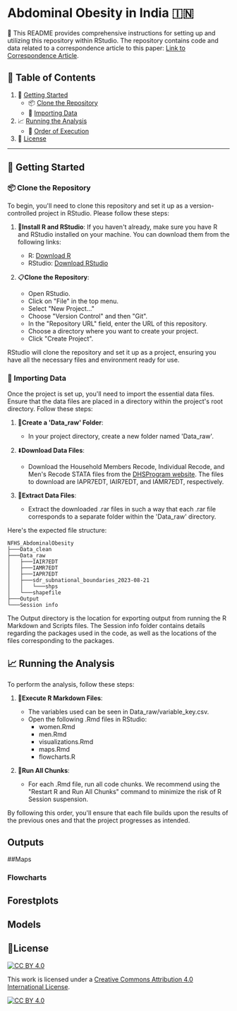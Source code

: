 # Abdominal Obesity in India 🇮🇳

🚀 This README provides comprehensive instructions for setting up and utilizing this repository within RStudio. The repository contains code and data related to a correspondence article to this paper: [Link to Correspondence Article](https://www.thelancet.com/journals/lansea/article/PIIS2772-3682(23)00068-9/fulltext).

## 📜 Table of Contents

1. 🚀 [Getting Started](#getting-started)
   - 📦 [Clone the Repository](#clone-the-repository)
   - 🔗 [Importing Data](#importing-data)
2. 📈 [Running the Analysis](#running-the-analysis)
   - 🧭 [Order of Execution](#order-of-execution)
3. 🔐 [License](#license)

---

## 🚀 Getting Started

### 📦 Clone the Repository

To begin, you'll need to clone this repository and set it up as a version-controlled project in RStudio. Please follow these steps:

1. 📌**Install R and RStudio**: If you haven't already, make sure you have R and RStudio installed on your machine. You can download them from the following links:
   - R: [Download R](https://cran.r-project.org/mirrors.html)
   - RStudio: [Download RStudio](https://www.rstudio.com/products/rstudio/download/)

2. 📋**Clone the Repository**:

   - Open RStudio.
   - Click on "File" in the top menu.
   - Select "New Project..."
   - Choose "Version Control" and then "Git".
   - In the "Repository URL" field, enter the URL of this repository.
   - Choose a directory where you want to create your project.
   - Click "Create Project".

RStudio will clone the repository and set it up as a project, ensuring you have all the necessary files and environment ready for use.

### 🔗 Importing Data

Once the project is set up, you'll need to import the essential data files. Ensure that the data files are placed in a directory within the project's root directory. Follow these steps:

1. 📁**Create a 'Data_raw' Folder**:

   - In your project directory, create a new folder named 'Data_raw'.

2. ⬇️**Download Data Files**:

   - Download the Household Members Recode, Individual Recode, and Men's Recode STATA files from the [DHSProgram website](https://dhsprogram.com/data/dataset/India_Standard-DHS_2020.cfm?flag=1). The files to download are IAPR7EDT, IAIR7EDT, and IAMR7EDT, respectively.

3. 📁**Extract Data Files**:

   - Extract the downloaded .rar files in such a way that each .rar file corresponds to a separate folder within the 'Data_raw' directory.

Here's the expected file structure:


  ```
NFHS_AbdominalObesity
├───Data_clean
├───Data_raw
│   ├───IAIR7EDT
│   ├───IAMR7EDT
│   ├───IAPR7EDT
│   ├───sdr_subnational_boundaries_2023-08-21
│   │   └───shps
│   └───shapefile
├───Output
└───Session info
```
The Output directory is the location for exporting output from running the R Markdown and Scripts files.
The Session info folder contains details regarding the packages used in the code, as well as the locations of the files corresponding to the packages.

## 📈 Running the Analysis

To perform the analysis, follow these steps:

1. 📝**Execute R Markdown Files**:

   - The variables used can be seen in Data_raw/variable_key.csv.
   - Open the following .Rmd files in RStudio:
     - women.Rmd
     - men.Rmd
     - visualizations.Rmd
     - maps.Rmd
     - flowcharts.R

2. 🏃️**Run All Chunks**:

   - For each .Rmd file, run all code chunks. We recommend using the "Restart R and Run All Chunks" command to minimize the risk of R Session suspension.

By following this order, you'll ensure that each file builds upon the results of the previous ones and that the project progresses as intended.

## Outputs
##Maps
### Flowcharts
## Forestplots
## Models

## 🔐License
[![CC BY 4.0][cc-by-shield]][cc-by]

This work is licensed under a
[Creative Commons Attribution 4.0 International License][cc-by].

[![CC BY 4.0][cc-by-image]][cc-by]

[cc-by]: http://creativecommons.org/licenses/by/4.0/
[cc-by-image]: https://i.creativecommons.org/l/by/4.0/88x31.png
[cc-by-shield]: https://img.shields.io/badge/License-CC%20BY%204.0-lightgrey.svg
